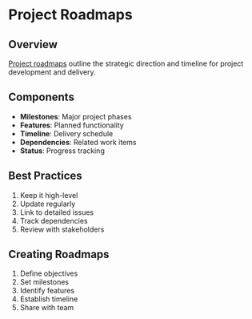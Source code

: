 
# Project Roadmaps

## Overview

[Project roadmaps](https://docs.github.com/en/issues/planning-and-tracking-with-projects/customizing-views-in-your-project/customizing-the-roadmap-layout) outline the strategic direction and timeline for project development and delivery.

## Components

- **Milestones**: Major project phases
- **Features**: Planned functionality
- **Timeline**: Delivery schedule
- **Dependencies**: Related work items
- **Status**: Progress tracking

## Best Practices

1. Keep it high-level
2. Update regularly
3. Link to detailed issues
4. Track dependencies
5. Review with stakeholders

## Creating Roadmaps

1. Define objectives
2. Set milestones
3. Identify features
4. Establish timeline
5. Share with team
